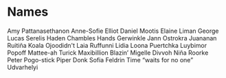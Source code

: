 # Names

Amy Pattanasethanon
Anne-Sofie Elliot
Daniel Mootis
Elaine Liman
George Lucas Serelis
Haden Chambles
Hands Gerwinkle
Jann Ostrokra
Juananan Ruitiña
Koala Ojoodidn't
Laia Ruffunni
Lidia Loona Puertchka
Luybimor Popoff
Mattee-ah Turick
Maxibillion Blazin’
Migelle Divvoh
Niña Roorke
Peter Pogo-stick
Piper Donk
Sofia Feldrin
Time “waits for no one” Udvarhelyi
